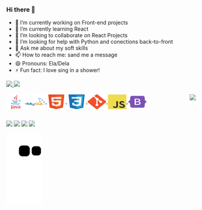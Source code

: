 ### Hi there 👋

- 🔭 I’m currently working on Front-end projects
- 🌱 I’m currently learning React
- 👯 I’m looking to collaborate on React Projects
- 🤔 I’m looking for help with Python and conections back-to-front
- 💬 Ask me about my soft skills
- 📫 How to reach me: sand me a message
- 😄 Pronouns: Ela/Dela
- ⚡ Fun fact: I love sing in a shower!
 <div>
  <a href="https://github.com/AdrianaQMelo">
  <img height="168em" src="https://github-readme-stats.vercel.app/api?username=AdrianaQMelo&show_icons=true&theme=radical&include_all_commits=true&count_private=true"/>
  <img height="170em" src="https://github-readme-stats.vercel.app/api/top-langs/?username=AdrianaQMelo&layout=compact&langs_count=7&theme=dracula"/>
</div>
  
<div style="display: inline_block"><br>
  <img align="center" height="40" width="50" src="https://github.com/devicons/devicon/blob/master/icons/java/java-original-wordmark.svg">
  <img align="center" height="40" width="50" src="https://github.com/devicons/devicon/blob/master/icons/mysql/mysql-original-wordmark.svg">
  <img align="center" height="40" width="50" src="https://github.com/devicons/devicon/blob/master/icons/html5/html5-original.svg">
  <img align="center" height="40" width="50" src="https://github.com/devicons/devicon/blob/master/icons/css3/css3-original.svg">
  <img align="center" height="40" width="50" src="https://github.com/devicons/devicon/blob/master/icons/git/git-original.svg">
  <img align="center" height="40" width="50" src="https://github.com/devicons/devicon/blob/master/icons/javascript/javascript-original.svg">
  <img align="center" height="40" width="50" src="https://github.com/devicons/devicon/blob/master/icons/bootstrap/bootstrap-plain.svg">
  <img align="right" src="https://i.picasion.com/pic91/670c552d9d9f6d48965c6e63a2cfcdda.gif">
  </div>
  
  ##
  
  <div>
  <a href="https://api.whatsapp.com/send?phone=5511989414181" target="_blank"><img src="https://img.shields.io/badge/WhatsApp-25D366?style=for-the-badge&logo=whatsapp&logoColor=white" target="_blank"></a>
   <a href = "mailto:adrianaqueirozdemelo@gmail.com"><img src="https://img.shields.io/badge/Gmail-D14836?style=for-the-badge&logo=gmail&logoColor=white" target="_blank"></a>
 	<a href="https://www.linkedin.com/in/adrianaqmelo/" target="_blank"><img src="https://img.shields.io/badge/LinkedIn-0077B5?style=for-the-badge&logo=linkedin&logoColor=white" target="_blank"></a>
 <a href="https://ryan-stt.github.io/Portifolio/" target="_blank"><img src="https://img.shields.io/badge/Blogger-FF5722?style=for-the-badge&logo=blogger&logoColor=white" target="_blank"></a> 
 
  ![Snake animation](https://github.com/AdrianaQMelo/AdrianaQMelo/blob/output/github-contribution-grid-snake.svg)
 
</div>
